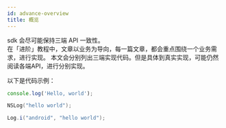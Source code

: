 ```yaml
---
id: advance-overview
title: 概览
---
```


sdk 会尽可能保持三端 API 一致性。  
在「进阶」教程中，文章以业务为导向，每一篇文章，都会重点围绕一个业务需求，进行实现。
本文会分别列出三端实现代码。但是具体到真实实现，可能仍然阅读各端API，进行分别实现。

以下是代码示例：

<!--DOCUSAURUS_CODE_TABS-->
<!--JavaScript-->
```js
console.log('Hello, world');
```
<!--iOS/Objective-C-->
```Objective-C
NSLog("hello world");
```

<!--Android/Java-->
```Java
Log.i("android", "hello world");
```

<!--END_DOCUSAURUS_CODE_TABS-->